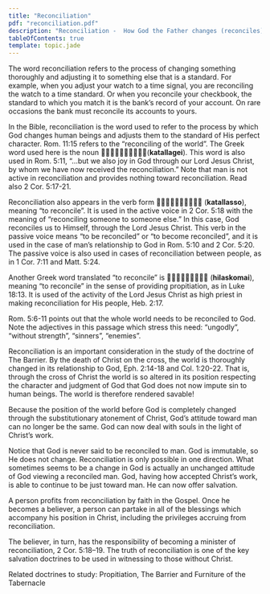 ```yaml
---
title: "Reconciliation"
pdf: "reconciliation.pdf"
description: "Reconciliation -  How God the Father changes (reconciles) us to His own standards and righteousness."
tableOfContents: true
template: topic.jade
---
```


The word reconciliation refers to the process of changing something
thoroughly and adjusting it to something else that is a standard. For
example, when you adjust your watch to a time signal, you are
reconciling the watch to a time standard. Or when you reconcile your
checkbook, the standard to which you match it is the bank’s record of
your account. On rare occasions the bank must reconcile its accounts to
yours.

In the Bible, reconciliation is the word used to refer to the process by
which God changes human beings and adjusts them to the standard of His
perfect character. Rom. 11:15 refers to the “reconciling of the world”.
The Greek word used here is the noun (**katallagei**). This
word is also used in Rom. 5:11, “…but we also joy in God through our
Lord Jesus Christ, by whom we have now received the reconciliation.”
Note that man is not active in reconciliation and provides nothing
toward reconciliation. Read also 2 Cor. 5:17-21.

Reconciliation also appears in the verb form 
(**katallasso**), meaning “to reconcile”. It is used in the active voice
in 2 Cor. 5:18 with the meaning of “reconciling someone to someone
else.” In this case, God reconciles us to Himself, through the Lord
Jesus Christ. This verb in the passive voice means “to be reconciled” or
“to become reconciled”, and it is used in the case of man’s relationship
to God in Rom. 5:10 and 2 Cor. 5:20. The passive voice is also used in
cases of reconciliation between people, as in 1 Cor. 7:11 and Matt.
5:24.

Another Greek word translated “to reconcile” is 
(**hilaskomai**), meaning “to reconcile” in the sense of providing
propitiation, as in Luke 18:13. It is used of the activity of the Lord
Jesus Christ as high priest in making reconciliation for His people,
Heb. 2:17.

Rom. 5:6-11 points out that the whole world needs to be reconciled to
God. Note the adjectives in this passage which stress this need:
“ungodly”, “without strength”, “sinners”, “enemies”.

Reconciliation is an important consideration in the study of the
doctrine of The Barrier. By the death of Christ on the cross, the world
is thoroughly changed in its relationship to God, Eph. 2:14-18 and Col.
1:20-22. That is, through the cross of Christ the world is so altered in
its position respecting the character and judgment of God that God does
not now impute sin to human beings. The world is therefore rendered
savable!

Because the position of the world before God is completely changed
through the substitutionary atonement of Christ, God’s attitude toward
man can no longer be the same. God can now deal with souls in the light
of Christ’s work.

Notice that God is never said to be reconciled to man. God is immutable,
so He does not change. Reconciliation is only possible in one direction.
What sometimes seems to be a change in God is actually an unchanged
attitude of God viewing a reconciled man. God, having how accepted
Christ’s work, is able to continue to be just toward man. He can now
offer salvation.

A person profits from reconciliation by faith in the Gospel. Once he
becomes a believer, a person can partake in all of the blessings which
accompany his position in Christ, including the privileges accruing from
reconciliation.

The believer, in turn, has the responsibility of becoming a minister of
reconciliation, 2 Cor. 5:18–19. The truth of reconciliation is one of
the key salvation doctrines to be used in witnessing to those without
Christ.

Related doctrines to study: Propitiation, The Barrier and Furniture of
the Tabernacle

